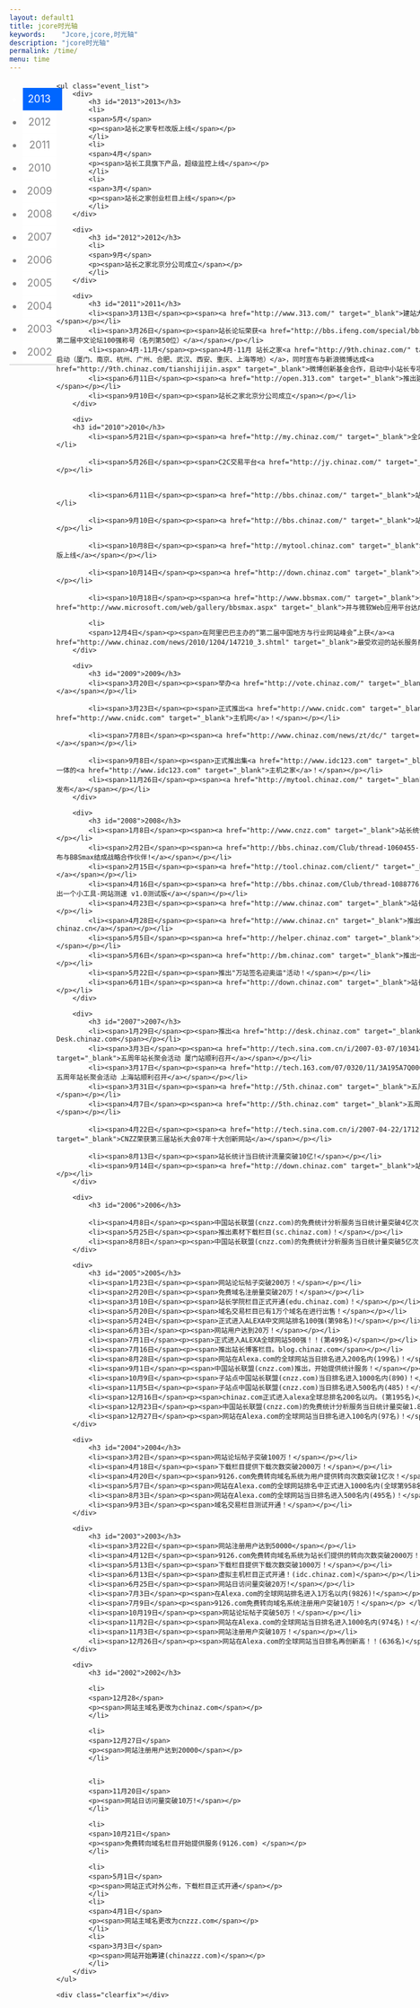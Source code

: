 ```yaml
---
layout: default1
title: jcore时光轴
keywords:	 "Jcore,jcore,时光轴"
description: "jcore时光轴"
permalink: /time/
menu: time
---
```


<style>
.box{width:940px;margin:18px auto 0 auto;}
.event_year{width:60px;border-bottom:2px solid #DDD;text-align:center;float:left;margin-top:10px;}
.event_year li{height:40px;line-height:40px;background:#FFF;margin-bottom:1px;font-size:18px;color:#828282;cursor:pointer;}
.event_year li.current{width:61px;background:#0066ff url('/resources/images/base/time.png') 60px 0 no-repeat;color:#FFF;text-align:left;padding-left:9px;}
.event_list{width:850px;float:right;margin:10px 0 20px 0;}
.event_list h3{margin:0 0 10px 132px;font-size:24px;font-family:Georgia;color:#0066ff;padding-left:25px;background:url('/resources/images/base/time.png') 0 -45px no-repeat;height:38px;line-height:30px;font-style:italic;}
.event_list li{background:url('/resources/images/base/time.png') 136px -80px no-repeat;}
.event_list li span{width:127px;text-align:right;display:block;float:left;margin-top:10px;}
.event_list li p{width:680px;margin-left:24px;display:inline-block;padding-left:10px;background:url('/resources/images/base/time.png') -21px 0 no-repeat;line-height:25px;_float:left;}
.event_list li p span{width:650px;text-align:left;border-bottom:2px solid #DDD;padding:10px 15px;background:#FFF;margin:0;}
</style>

<div class="box">
	<ul class="event_year">
		<li class="current"><label for="2013">2013</label></li>
		<li><label for="2012">2012</label></li>
		<li><label for="2011">2011</label></li>
		<li><label for="2010">2010</label></li>
		<li><label for="2009">2009</label></li>
		<li><label for="2008">2008</label></li>
		<li><label for="2007">2007</label></li>
		<li><label for="2006">2006</label></li>
		<li><label for="2005">2005</label></li>
		<li><label for="2004">2004</label></li>
		<li><label for="2003">2003</label></li>
		<li><label for="2002">2002</label></li>
	</ul>
	
	<ul class="event_list">
		<div>
			<h3 id="2013">2013</h3>
			<li>
			<span>5月</span>
			<p><span>站长之家专栏改版上线</span></p>
			</li>
			<li>
			<span>4月</span>
			<p><span>站长工具旗下产品，超级监控上线</span></p>
			</li>
			<li>
			<span>3月</span>
			<p><span>站长之家创业栏目上线</span></p>
			</li>
		</div>
		
		<div>
			<h3 id="2012">2012</h3>
			<li>
			<span>9月</span>
			<p><span>站长之家北京分公司成立</span></p>
			</li>
		</div>
		
		<div>
			<h3 id="2011">2011</h3>
			<li><span>3月13日</span><p><span><a href="http://www.313.com/" target="_blank">建站大师（www.313.com）上线</a></span></p></li>
			<li><span>3月26日</span><p><span>站长论坛荣获<a href="http://bbs.ifeng.com/special/bbs100/" target="_blank">2010年第二届中文论坛100强称号（名列第50位）</a></span></p></li>
			<li><span>4月-11月</span><p><span>4月-11月 站长之家<a href="http://9th.chinaz.com/" target="_blank">九周年全国交流会启动（厦门、南京、杭州、广州、合肥、武汉、西安、重庆、上海等地）</a>，同时宣布与新浪微博达成<a href="http://9th.chinaz.com/tianshijijin.aspx" target="_blank">微博创新基金合作，启动中小站长专项投资</a></span></p></li>
			<li><span>6月11日</span><p><span><a href="http://open.313.com" target="_blank">推出建站大师开放平台open.313.com</a></span></p></li>
			<li><span>9月10日</span><p><span>站长之家北京分公司成立</span></p></li>
		</div>
	
		<div>
		<h3 id="2010">2010</h3>
			<li><span>5月21日</span><p><span><a href="http://my.chinaz.com/" target="_blank">全站用户中心上线</a></span></p></li>
			
			<li><span>5月26日</span><p><span>C2C交易平台<a href="http://jy.chinaz.com/" target="_blank">站长交易上线</a></span></p></li>
			
			
			<li><span>6月11日</span><p><span><a href="http://bbs.chinaz.com/" target="_blank">站长论坛新版上线</a></span></p></li>
			
			<li><span>9月10日</span><p><span><a href="http://bbs.chinaz.com/" target="_blank">站长论坛发帖超过千万</a></span></p></li>
			
			<li><span>10月8日</span><p><span><a href="http://mytool.chinaz.com" target="_blank">我的工具(Mytool.chinaz.com)新版上线</a></span></p></li>
			
			<li><span>10月14日</span><p><span><a href="http://down.chinaz.com" target="_blank">站长下载第三次改版完成</a></span></p></li>
			
			<li><span>10月18日</span><p><span><a href="http://www.bbsmax.com/" target="_blank">全资收购社区开发商BBSMAX</a>，<a href="http://www.microsoft.com/web/gallery/bbsmax.aspx" target="_blank">并与微软Web应用平台达成合作</a></span></p></li>
			
			<li> 
			<span>12月4日</span><p><span>在阿里巴巴主办的“第二届中国地方与行业网站峰会”上获</a><a href="http://www.chinaz.com/news/2010/1204/147210_3.shtml" target="_blank">最受欢迎的站长服务商</a></span></p></li>
		</div>

		<div>
			<h3 id="2009">2009</h3>
			<li><span>3月20日</span><p><span>举办<a href="http://vote.chinaz.com/" target="_blank">中国站长站7周年站长调查活动</a></span></p></li>
			
			<li><span>3月23日</span><p><span>正式推出<a href="http://www.cnidc.com" target="_blank">IDC行业的B2C平台</a> - <a href="http://www.cnidc.com" target="_blank">主机网</a>！</span></p></li>
			
			<li><span>7月8日</span><p><span><a href="http://www.chinaz.com/news/zt/dc/" target="_blank">发布中国站长行业调查报告</a></span></p></li>
			
			<li><span>9月8日</span><p><span>正式推出集<a href="http://www.idc123.com" target="_blank">虚拟主机评测</a>和IDC导航于一体的<a href="http://www.idc123.com" target="_blank">主机之家</a>！</span></p></li>
			<li><span>11月26日</span><p><span><a href="http://mytool.chinaz.com/" target="_blank">我的工具(MYtool.chinaz.com)发布</a></span></p></li>
		</div>
	
		<div>
			<h3 id="2008">2008</h3>
			<li><span>1月8日</span><p><span><a href="http://www.cnzz.com" target="_blank">站长统计</a>用户数突破60万！</span></p></li>
			<li><span>2月2日</span><p><span><a href="http://bbs.chinaz.com/Club/thread-1060455-1-1.html" target="_blank">宣布与BBSmax结成战略合作伙伴!</a></span></p></li>
			<li><span>2月15日</span><p><span><a href="http://tool.chinaz.com/client/" target="_blank">推出站长工具软件v1.0测试版</a></span></p></li>
			<li><span>4月16日</span><p><span><a href="http://bbs.chinaz.com/Club/thread-1088776-1-1.html" target="_blank">推出一个小工具-网站测速 v1.0测试版</a></span></p></li>
			<li><span>4月23日</span><p><span><a href="http://www.chinaz.com" target="_blank">站长资讯推出v2008新版</a></span></p></li>
			<li><span>4月28日</span><p><span><a href="http://www.chinaz.cn" target="_blank">推出软件下载子站-精品软件站 chinaz.cn</a></span></p></li>
			<li><span>5月5日</span><p><span><a href="http://helper.chinaz.com" target="_blank">站长工具软件正式更名为站长助手</a></span></p></li>
			<li><span>5月6日</span><p><span><a href="http://bm.chinaz.com" target="_blank">推出一个小工具，网站保姆</a></span></p></li>
			<li><span>5月22日</span><p><span>推出"万站签名迎奥运"活动！</span></p></li>
			<li><span>6月1日</span><p><span><a href="http://down.chinaz.com" target="_blank">站长下载第二次改版完成</a></span></p></li>
		</div>

		<div>
			<h3 id="2007">2007</h3>
			<li><span>1月29日</span><p><span>推出<a href="http://desk.chinaz.com" target="_blank">壁纸</a>栏目 Desk.chinaz.com</span></p></li>
			<li><span>3月3日</span><p><span><a href="http://tech.sina.com.cn/i/2007-03-07/10341405010.shtml" target="_blank">五周年站长聚会活动 厦门站顺利召开</a></span></p></li>
			<li><span>3月17日</span><p><span><a href="http://tech.163.com/07/0320/11/3A195A7Q000915I3.html" target="_blank">五周年站长聚会活动 上海站顺利召开</a></span></p></li>
			<li><span>3月31日</span><p><span><a href="http://5th.chinaz.com" target="_blank">五周年聚会-千位站长齐聚广州</a></span></p></li>
			<li><span>4月7日</span><p><span><a href="http://5th.chinaz.com" target="_blank">五周年聚会安徽合肥站顺利召开</a></span></p></li>
			
			<li><span>4月22日</span><p><span><a href="http://tech.sina.com.cn/i/2007-04-22/17121477057.shtml" target="_blank">CNZZ荣获第三届站长大会07年十大创新网站</a></span></p></li>
			
			<li><span>8月13日</span><p><span>站长统计当日统计流量突破10亿!</span></p></li>
			<li><span>9月14日</span><p><span><a href="http://down.chinaz.com" target="_blank">站长下载</a>栏目改版完成</span></p></li>
		</div>
	
		<div>
			<h3 id="2006">2006</h3>
			
			<li><span>4月8日</span><p><span>中国站长联盟(cnzz.com)的免费统计分析服务当日统计量突破4亿次！</span></p></li>
			<li><span>5月25日</span><p><span>推出素材下载栏目(sc.chinaz.com)！</span></p></li>
			<li><span>8月8日</span><p><span>中国站长联盟(cnzz.com)的免费统计分析服务当日统计量突破5亿次！</span></p></li>
		</div>

		<div>
			<h3 id="2005">2005</h3>
			<li><span>1月23日</span><p><span>网站论坛帖子突破200万！</span></p></li>
			<li><span>2月20日</span><p><span>免费域名注册量突破20万！</span></p></li>
			<li><span>3月10日</span><p><span>站长学院栏目正式开通(edu.chinaz.com)！</span></p></li>
			<li><span>5月20日</span><p><span>域名交易栏目已有1万个域名在进行出售！</span></p></li>
			<li><span>5月24日</span><p><span>正式进入ALEXA中文网站排名100强(第98名)!</span></p></li>
			<li><span>6月3日</span><p><span>网站用户达到20万！</span></p></li>
			<li><span>7月1日</span><p><span>正式进入ALEXA全球网站500强！！(第499名)</span></p></li>
			<li><span>7月16日</span><p><span>推出站长博客栏目。blog.chinaz.com</span></p></li>
			<li><span>8月28日</span><p><span>网站在Alexa.com的全球网站当日排名进入200名内(199名)！</span></p></li>
			<li><span>9月1日</span><p><span>中国站长联盟(cnzz.com)推出，开始提供统计服务！</span></p></li>
			<li><span>10月9日</span><p><span>子站点中国站长联盟(cnzz.com)当日排名进入1000名内(890)！</span></p></li>
			<li><span>11月5日</span><p><span>子站点中国站长联盟(cnzz.com)当日排名进入500名内(485)！</span></p></li>
			<li><span>12月16日</span><p><span>chinaz.com正式进入alexa全球总排名200名以内。(第195名)</span></p></li>
			<li><span>12月23日</span><p><span>中国站长联盟(cnzz.com)的免费统计分析服务当日统计量突破1.8亿次！</span></p></li>
			<li><span>12月27日</span><p><span>网站在Alexa.com的全球网站当日排名进入100名内(97名)！</span></p></li>
		</div>
	
		<div>
			<h3 id="2004">2004</h3>
			<li><span>3月2日</span><p><span>网站论坛帖子突破100万！</span></p></li>
			<li><span>4月18日</span><p><span>下载栏目提供下载次数突破2000万！</span></p></li>
			<li><span>4月20日</span><p><span>9126.com免费转向域名系统为用户提供转向次数突破1亿次！</span></p></li>
			<li><span>5月7日</span><p><span>网站在Alexa.com的全球网站排名中正式进入1000名内(全球第958名)！</span></p></li>
			<li><span>8月3日</span><p><span>网站在Alexa.com的全球网站当日排名进入500名内(495名)！</span></p></li>
			<li><span>9月3日</span><p><span>域名交易栏目测试开通！</span></p></li>
		</div>

		<div>
			<h3 id="2003">2003</h3>
			<li><span>3月22日</span><p><span>网站注册用户达到50000</span></p></li>
			<li><span>4月12日</span><p><span>9126.com免费转向域名系统为站长们提供的转向次数突破2000万！</span></p></li>
			<li><span>5月13日</span><p><span>下载栏目提供下载次数突破1000万！</span></p></li>
			<li><span>6月13日</span><p><span>虚拟主机栏目正式开通！(idc.chinaz.com)</span></p></li>
			<li><span>6月25日</span><p><span>网站日访问量突破20万!</span></p></li>
			<li><span>7月3日</span><p><span>在Alexa.com的全球网站排名进入1万名以内(9826)!</span></p></li>
			<li><span>7月9日</span><p><span>9126.com免费转向域名系统注册用户突破10万！</span></p> </li>
			<li><span>10月19日</span><p><span>网站论坛帖子突破50万！</span></p></li>
			<li><span>11月2日</span><p><span>网站在Alexa.com的全球网站当日排名进入1000名内(974名)！</span></p></li>
			<li><span>11月3日</span><p><span>网站注册用户突破10万！</span></p></li>
			<li><span>12月26日</span><p><span>网站在Alexa.com的全球网站当日排名再创新高！！(636名)</span></p></li>
		</div>

		<div>
			<h3 id="2002">2002</h3>
			
			<li>
			<span>12月28</span>
			<p><span>网站主域名更改为chinaz.com</span></p>
			</li>
			
			<li>
			<span>12月27日</span>
			<p><span>网站注册用户达到20000</span></p>
			</li>
			
			
			<li>
			<span>11月20日</span>
			<p><span>网站日访问量突破10万!</span></p>
			</li>
			
			<li>
			<span>10月21日</span>
			<p><span>免费转向域名栏目开始提供服务(9126.com) </span></p>
			</li>
			
			<li>
			<span>5月1日</span>
			<p><span>网站正式对外公布，下载栏目正式开通</span></p>
			</li>
			<li>
			<span>4月1日</span>
			<p><span>网站主域名更改为cnzzz.com</span></p>
			</li>
			<li>
			<span>3月3日</span>
			<p><span>网站开始筹建(chinazzz.com)</span></p>
			</li>
		</div>
	</ul>

	<div class="clearfix"></div>
	
</div>
